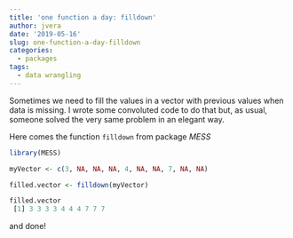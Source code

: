 ```yaml
---
title: 'one function a day: filldown'
author: jvera
date: '2019-05-16'
slug: one-function-a-day-filldown
categories:
  - packages
tags:
  - data wrangling
---
```


Sometimes we need to fill the values in  a vector with previous values when data is missing.
I wrote some convoluted code to do that but, as usual, someone solved the very same problem in an elegant way.

Here comes the function `filldown` from package *MESS*

```r
library(MESS)

myVector <- c(3, NA, NA, NA, 4, NA, NA, 7, NA, NA)

filled.vector <- filldown(myVector)

filled.vector
 [1] 3 3 3 3 4 4 4 7 7 7
```

and done!